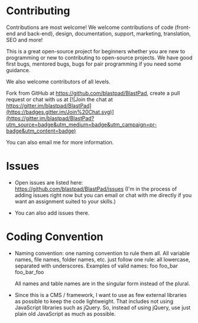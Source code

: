 # Contributing

Contributions are most welcome!   We welcome contributions of code (front-end and back-end), design, documentation, support, marketing, translation, SEO and more!  

This is a great open-source project for beginners whether you are new to programming or new to contributing to open-source projects.  We have good first bugs, mentored bugs, bugs for pair programming if you need some guidance.

We also welcome contributors of all levels. 

Fork from GitHub at https://github.com/blastpad/BlastPad, create a pull request or chat with us at [![Join the chat at https://gitter.im/blastpad/BlastPad](https://badges.gitter.im/Join%20Chat.svg)](https://gitter.im/blastpad/BlastPad?utm_source=badge&utm_medium=badge&utm_campaign=pr-badge&utm_content=badge)

You can also email me for more information.


# Issues

 - Open issues are listed here: https://github.com/blastpad/BlastPad/issues
 (I'm in the process of adding issues right now but you can email or chat with me directly if you want an assignment suited to your skills.)
 
 - You can also add issues there.


# Coding Convention

 - Naming convention: one naming convention to rule them all. 
	All variable names, file names, folder names, etc. just follow one rule:  all lowercase, separated with underscores.
	Examples of valid names:
        foo
		foo_bar
		foo_bar_foo
		
	All names and table names are in the singular form instead of the plural.
		
 - Since this is a CMS / framework, I want to use as few external libraries as possible to keep the code lightweight.  That includes not using JavaScript libraries such as jQuery.  So, instead of using jQuery, use just plain old JavaScript as much as possible.	
   

